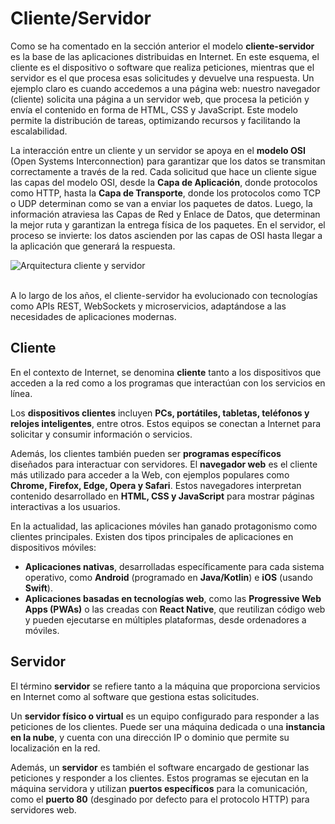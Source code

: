 # Cliente/Servidor

Como se ha comentado en la sección anterior el modelo **cliente-servidor** es la base de las aplicaciones distribuidas en Internet. En este esquema, el cliente es el dispositivo o software que realiza peticiones, mientras que el servidor es el que procesa esas solicitudes y devuelve una respuesta. Un ejemplo claro es cuando accedemos a una página web: nuestro navegador (cliente) solicita una página a un servidor web, que procesa la petición y envía el contenido en forma de HTML, CSS y JavaScript. Este modelo permite la distribución de tareas, optimizando recursos y facilitando la escalabilidad.


La interacción entre un cliente y un servidor se apoya en el **modelo OSI** (Open Systems Interconnection) para garantizar que los datos se transmitan correctamente a través de la red. Cada solicitud que hace un cliente sigue las capas del modelo OSI, desde la **Capa de Aplicación**, donde protocolos como HTTP, hasta la **Capa de Transporte**, donde los protocolos como TCP o UDP determinan como se van a enviar los paquetes de datos. Luego, la información atraviesa las Capas de Red y Enlace de Datos, que determinan la mejor ruta y garantizan la entrega física de los paquetes. En el servidor, el proceso se invierte: los datos ascienden por las capas de OSI hasta llegar a la aplicación que generará la respuesta. 

<div class="img-center">
    <img src="/_images/introduccion/client-server.png" alt="Arquitectura cliente y servidor" />
</div>

<br>


A lo largo de los años, el cliente-servidor ha evolucionado con tecnologías como APIs REST, WebSockets y microservicios, adaptándose a las necesidades de aplicaciones modernas.

## Cliente

En el contexto de Internet, se denomina **cliente** tanto a los dispositivos que acceden a la red como a los programas que interactúan con los servicios en línea.  

Los **dispositivos clientes** incluyen **PCs, portátiles, tabletas, teléfonos y relojes inteligentes**, entre otros. Estos equipos se conectan a Internet para solicitar y consumir información o servicios.  

Además, los clientes también pueden ser **programas específicos** diseñados para interactuar con servidores. El **navegador web** es el cliente más utilizado para acceder a la Web, con ejemplos populares como **Chrome, Firefox, Edge, Opera y Safari**. Estos navegadores interpretan contenido desarrollado en **HTML, CSS y JavaScript** para mostrar páginas interactivas a los usuarios.

En la actualidad, las aplicaciones móviles han ganado protagonismo como clientes principales. Existen dos tipos principales de aplicaciones en dispositivos móviles:

- **Aplicaciones nativas**, desarrolladas específicamente para cada sistema operativo, como **Android** (programado en **Java/Kotlin**) e **iOS** (usando **Swift**).  
- **Aplicaciones basadas en tecnologías web**, como las **Progressive Web Apps (PWAs)** o las creadas con **React Native**, que reutilizan código web y pueden ejecutarse en múltiples plataformas, desde ordenadores a móviles.  

## Servidor  

El término **servidor** se refiere tanto a la máquina que proporciona servicios en Internet como al software que gestiona estas solicitudes.  

Un **servidor físico o virtual** es un equipo configurado para responder a las peticiones de los clientes. Puede ser una máquina dedicada o una **instancia en la nube**, y cuenta con una dirección IP o dominio que permite su localización en la red.  

Además, un **servidor** es también el software encargado de gestionar las peticiones y responder a los clientes. Estos programas se ejecutan en la máquina servidora y utilizan **puertos específicos** para la comunicación, como el **puerto 80** (desginado por defecto para el protocolo HTTP) para servidores web.  
